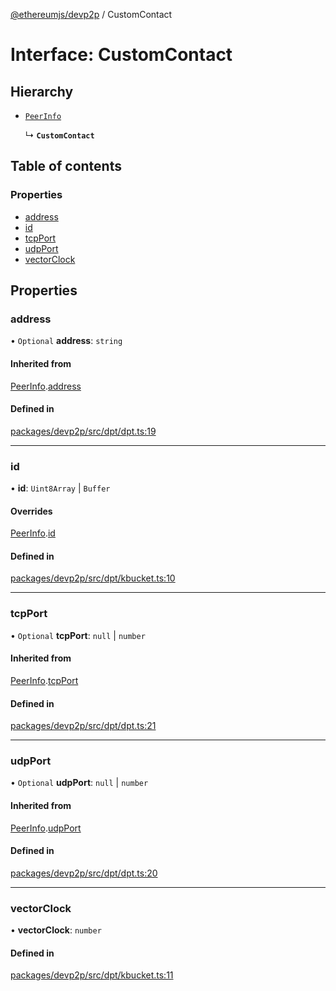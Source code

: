 [@ethereumjs/devp2p](../README.md) / CustomContact

# Interface: CustomContact

## Hierarchy

- [`PeerInfo`](PeerInfo.md)

  ↳ **`CustomContact`**

## Table of contents

### Properties

- [address](CustomContact.md#address)
- [id](CustomContact.md#id)
- [tcpPort](CustomContact.md#tcpport)
- [udpPort](CustomContact.md#udpport)
- [vectorClock](CustomContact.md#vectorclock)

## Properties

### address

• `Optional` **address**: `string`

#### Inherited from

[PeerInfo](PeerInfo.md).[address](PeerInfo.md#address)

#### Defined in

[packages/devp2p/src/dpt/dpt.ts:19](https://github.com/ethereumjs/ethereumjs-monorepo/blob/master/packages/devp2p/src/dpt/dpt.ts#L19)

___

### id

• **id**: `Uint8Array` \| `Buffer`

#### Overrides

[PeerInfo](PeerInfo.md).[id](PeerInfo.md#id)

#### Defined in

[packages/devp2p/src/dpt/kbucket.ts:10](https://github.com/ethereumjs/ethereumjs-monorepo/blob/master/packages/devp2p/src/dpt/kbucket.ts#L10)

___

### tcpPort

• `Optional` **tcpPort**: ``null`` \| `number`

#### Inherited from

[PeerInfo](PeerInfo.md).[tcpPort](PeerInfo.md#tcpport)

#### Defined in

[packages/devp2p/src/dpt/dpt.ts:21](https://github.com/ethereumjs/ethereumjs-monorepo/blob/master/packages/devp2p/src/dpt/dpt.ts#L21)

___

### udpPort

• `Optional` **udpPort**: ``null`` \| `number`

#### Inherited from

[PeerInfo](PeerInfo.md).[udpPort](PeerInfo.md#udpport)

#### Defined in

[packages/devp2p/src/dpt/dpt.ts:20](https://github.com/ethereumjs/ethereumjs-monorepo/blob/master/packages/devp2p/src/dpt/dpt.ts#L20)

___

### vectorClock

• **vectorClock**: `number`

#### Defined in

[packages/devp2p/src/dpt/kbucket.ts:11](https://github.com/ethereumjs/ethereumjs-monorepo/blob/master/packages/devp2p/src/dpt/kbucket.ts#L11)
